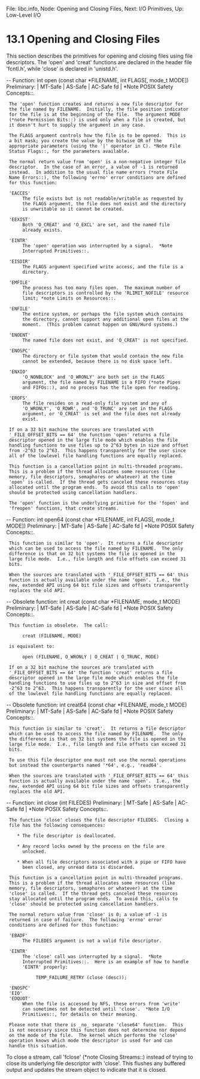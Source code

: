 File: libc.info,  Node: Opening and Closing Files,  Next: I/O Primitives,  Up: Low-Level I/O

13.1 Opening and Closing Files
==============================

This section describes the primitives for opening and closing files
using file descriptors.  The 'open' and 'creat' functions are declared
in the header file 'fcntl.h', while 'close' is declared in 'unistd.h'.

 -- Function: int open (const char *FILENAME, int FLAGS[, mode_t MODE])
     Preliminary: | MT-Safe | AS-Safe | AC-Safe fd | *Note POSIX Safety
     Concepts::.

     The 'open' function creates and returns a new file descriptor for
     the file named by FILENAME.  Initially, the file position indicator
     for the file is at the beginning of the file.  The argument MODE
     (*note Permission Bits::) is used only when a file is created, but
     it doesn't hurt to supply the argument in any case.

     The FLAGS argument controls how the file is to be opened.  This is
     a bit mask; you create the value by the bitwise OR of the
     appropriate parameters (using the '|' operator in C). *Note File
     Status Flags::, for the parameters available.

     The normal return value from 'open' is a non-negative integer file
     descriptor.  In the case of an error, a value of -1 is returned
     instead.  In addition to the usual file name errors (*note File
     Name Errors::), the following 'errno' error conditions are defined
     for this function:

     'EACCES'
          The file exists but is not readable/writable as requested by
          the FLAGS argument, the file does not exist and the directory
          is unwritable so it cannot be created.

     'EEXIST'
          Both 'O_CREAT' and 'O_EXCL' are set, and the named file
          already exists.

     'EINTR'
          The 'open' operation was interrupted by a signal.  *Note
          Interrupted Primitives::.

     'EISDIR'
          The FLAGS argument specified write access, and the file is a
          directory.

     'EMFILE'
          The process has too many files open.  The maximum number of
          file descriptors is controlled by the 'RLIMIT_NOFILE' resource
          limit; *note Limits on Resources::.

     'ENFILE'
          The entire system, or perhaps the file system which contains
          the directory, cannot support any additional open files at the
          moment.  (This problem cannot happen on GNU/Hurd systems.)

     'ENOENT'
          The named file does not exist, and 'O_CREAT' is not specified.

     'ENOSPC'
          The directory or file system that would contain the new file
          cannot be extended, because there is no disk space left.

     'ENXIO'
          'O_NONBLOCK' and 'O_WRONLY' are both set in the FLAGS
          argument, the file named by FILENAME is a FIFO (*note Pipes
          and FIFOs::), and no process has the file open for reading.

     'EROFS'
          The file resides on a read-only file system and any of
          'O_WRONLY', 'O_RDWR', and 'O_TRUNC' are set in the FLAGS
          argument, or 'O_CREAT' is set and the file does not already
          exist.

     If on a 32 bit machine the sources are translated with
     '_FILE_OFFSET_BITS == 64' the function 'open' returns a file
     descriptor opened in the large file mode which enables the file
     handling functions to use files up to 2^63 bytes in size and offset
     from -2^63 to 2^63.  This happens transparently for the user since
     all of the lowlevel file handling functions are equally replaced.

     This function is a cancellation point in multi-threaded programs.
     This is a problem if the thread allocates some resources (like
     memory, file descriptors, semaphores or whatever) at the time
     'open' is called.  If the thread gets canceled these resources stay
     allocated until the program ends.  To avoid this calls to 'open'
     should be protected using cancellation handlers.

     The 'open' function is the underlying primitive for the 'fopen' and
     'freopen' functions, that create streams.

 -- Function: int open64 (const char *FILENAME, int FLAGS[, mode_t
          MODE])
     Preliminary: | MT-Safe | AS-Safe | AC-Safe fd | *Note POSIX Safety
     Concepts::.

     This function is similar to 'open'.  It returns a file descriptor
     which can be used to access the file named by FILENAME.  The only
     difference is that on 32 bit systems the file is opened in the
     large file mode.  I.e., file length and file offsets can exceed 31
     bits.

     When the sources are translated with '_FILE_OFFSET_BITS == 64' this
     function is actually available under the name 'open'.  I.e., the
     new, extended API using 64 bit file sizes and offsets transparently
     replaces the old API.

 -- Obsolete function: int creat (const char *FILENAME, mode_t MODE)
     Preliminary: | MT-Safe | AS-Safe | AC-Safe fd | *Note POSIX Safety
     Concepts::.

     This function is obsolete.  The call:

          creat (FILENAME, MODE)

     is equivalent to:

          open (FILENAME, O_WRONLY | O_CREAT | O_TRUNC, MODE)

     If on a 32 bit machine the sources are translated with
     '_FILE_OFFSET_BITS == 64' the function 'creat' returns a file
     descriptor opened in the large file mode which enables the file
     handling functions to use files up to 2^63 in size and offset from
     -2^63 to 2^63.  This happens transparently for the user since all
     of the lowlevel file handling functions are equally replaced.

 -- Obsolete function: int creat64 (const char *FILENAME, mode_t MODE)
     Preliminary: | MT-Safe | AS-Safe | AC-Safe fd | *Note POSIX Safety
     Concepts::.

     This function is similar to 'creat'.  It returns a file descriptor
     which can be used to access the file named by FILENAME.  The only
     the difference is that on 32 bit systems the file is opened in the
     large file mode.  I.e., file length and file offsets can exceed 31
     bits.

     To use this file descriptor one must not use the normal operations
     but instead the counterparts named '*64', e.g., 'read64'.

     When the sources are translated with '_FILE_OFFSET_BITS == 64' this
     function is actually available under the name 'open'.  I.e., the
     new, extended API using 64 bit file sizes and offsets transparently
     replaces the old API.

 -- Function: int close (int FILEDES)
     Preliminary: | MT-Safe | AS-Safe | AC-Safe fd | *Note POSIX Safety
     Concepts::.

     The function 'close' closes the file descriptor FILEDES.  Closing a
     file has the following consequences:

        * The file descriptor is deallocated.

        * Any record locks owned by the process on the file are
          unlocked.

        * When all file descriptors associated with a pipe or FIFO have
          been closed, any unread data is discarded.

     This function is a cancellation point in multi-threaded programs.
     This is a problem if the thread allocates some resources (like
     memory, file descriptors, semaphores or whatever) at the time
     'close' is called.  If the thread gets canceled these resources
     stay allocated until the program ends.  To avoid this, calls to
     'close' should be protected using cancellation handlers.

     The normal return value from 'close' is 0; a value of -1 is
     returned in case of failure.  The following 'errno' error
     conditions are defined for this function:

     'EBADF'
          The FILEDES argument is not a valid file descriptor.

     'EINTR'
          The 'close' call was interrupted by a signal.  *Note
          Interrupted Primitives::.  Here is an example of how to handle
          'EINTR' properly:

               TEMP_FAILURE_RETRY (close (desc));

     'ENOSPC'
     'EIO'
     'EDQUOT'
          When the file is accessed by NFS, these errors from 'write'
          can sometimes not be detected until 'close'.  *Note I/O
          Primitives::, for details on their meaning.

     Please note that there is _no_ separate 'close64' function.  This
     is not necessary since this function does not determine nor depend
     on the mode of the file.  The kernel which performs the 'close'
     operation knows which mode the descriptor is used for and can
     handle this situation.

   To close a stream, call 'fclose' (*note Closing Streams::) instead of
trying to close its underlying file descriptor with 'close'.  This
flushes any buffered output and updates the stream object to indicate
that it is closed.

